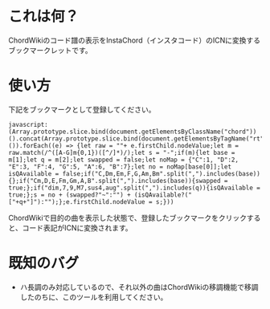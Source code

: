 # これは何？

ChordWikiのコード譜の表示をInstaChord（インスタコード）のICNに変換するブックマークレットです。

# 使い方

下記をブックマークとして登録してください。

```
javascript:(Array.prototype.slice.bind(document.getElementsByClassName("chord"))().concat(Array.prototype.slice.bind(document.getElementsByTagName("rt"))()).forEach((e) => {let raw = ""+ e.firstChild.nodeValue;let m = raw.match(/^([A-G]m{0,1})([^/]*)/);let s = "-";if(m){let base = m[1];let q = m[2];let swapped = false;let noMap = {"C":1, "D":2, "E":3, "F":4, "G":5, "A":6, "B":7};let no = noMap[base[0]];let isQAvailable = false;if("C,Dm,Em,F,G,Am,Bm".split(",").includes(base)){};if("Cm,D,E,Fm,Gm,A,B".split(",").includes(base)){swapped = true;};if("dim,7,9,M7,sus4,aug".split(",").includes(q)){isQAvailable = true;};s = no + (swapped?"~":"") + (isQAvailable?("["+q+"]"):"");};e.firstChild.nodeValue = s;}))
```

ChordWikiで目的の曲を表示した状態で、登録したブックマークをクリックすると、コード表記がICNに変換されます。

# 既知のバグ

- ハ長調のみ対応しているので、それ以外の曲はChordWikiの移調機能で移調したのちに、このツールを利用してください。

